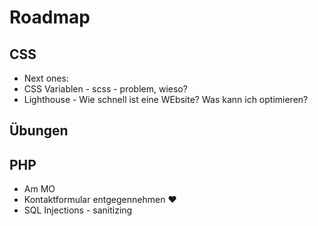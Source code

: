 # Roadmap

## CSS

- Next ones:
- CSS Variablen - scss - problem, wieso?
- Lighthouse - Wie schnell ist eine WEbsite? Was kann ich optimieren?

## Übungen

## PHP

- Am MO
- Kontaktformular entgegennehmen ❤️
- SQL Injections - sanitizing
